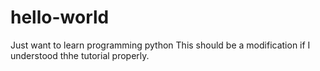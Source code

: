 # hello-world
Just want to learn programming python 
This should be a modification if I understood thhe tutorial properly.
